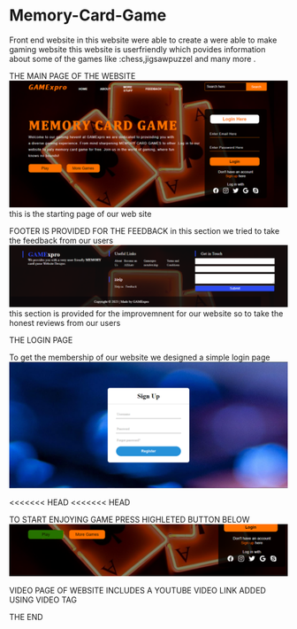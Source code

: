 # Memory-Card-Game
Front end website in this website were able to create a were able to make gaming website
this website is userfriendly which povides information about some of the games like :chess,jigsawpuzzel and many more .


THE MAIN PAGE OF THE WEBSITE
![alt text](<Screenshot 2024-05-15 151243.png>)
this is the starting page of our web site


FOOTER IS PROVIDED FOR THE FEEDBACK
in this section we tried to take the feedback from our users
![alt text](<Screenshot 2024-05-15 153155.png>)
this section is provided for the improvemnent for our website 
so to take the honest reviews from our users


THE LOGIN PAGE

To get the membership of our website we designed a simple login page
![alt text](<Screenshot 2024-05-15 151647.png>)

<<<<<<< HEAD
<<<<<<< HEAD

TO START ENJOYING GAME PRESS HIGHLETED BUTTON BELOW
![alt text](<Screenshot 2024-05-16 172018.png>)


VIDEO PAGE OF WEBSITE INCLUDES A YOUTUBE VIDEO LINK ADDED USING VIDEO TAG

THE END
